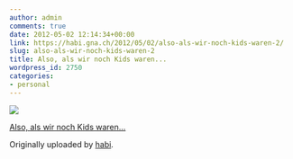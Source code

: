 ```yaml
---
author: admin
comments: true
date: 2012-05-02 12:14:34+00:00
link: https://habi.gna.ch/2012/05/02/also-als-wir-noch-kids-waren-2/
slug: also-als-wir-noch-kids-waren-2
title: Also, als wir noch Kids waren...
wordpress_id: 2750
categories:
- personal
---
```


[![](https://static.flickr.com/7075/6979059546_aa6b7e00cf_m.jpg)](https://www.flickr.com/photos/habi/6979059546/)

[Also, als wir noch Kids waren...](https://www.flickr.com/photos/habi/6979059546/)

Originally uploaded by [habi](https://www.flickr.com/photos/habi/).